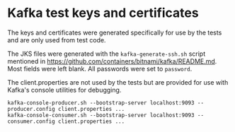 # Kafka test keys and certificates

The keys and certificates were generated specifically for use by the tests and
are only used from test code.

The JKS files were generated with the `kafka-generate-ssh.sh` script mentioned
in <https://github.com/containers/bitnami/kafka/README.md>. Most fields were left blank.
All passwords were set to `password`.

The client.properties are not used by the tests but are provided for use with
Kafka's console utilities for debugging.

```
kafka-console-producer.sh --bootstrap-server localhost:9093 --producer.config client.properties ...
kafka-console-consumer.sh --bootstrap-server localhost:9093 --consumer.config client.properties ...
```

